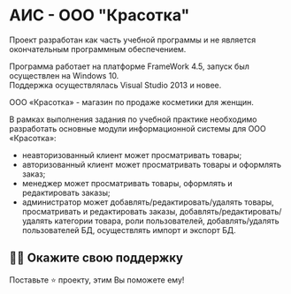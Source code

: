 # АИС - ООО "Красотка"
Проект разработан как часть учебной программы и не является окончательным программным обеспечением.

Программа работает на платформе FrameWork 4.5, запуск был осуществлен на Windows 10.<br>
Поддержка осуществлялась Visual Studio 2013 и новее.

ООО «Красотка» - магазин по продаже косметики для женщин.

В рамках выполнения задания по учебной практике необходимо разработать основные модули информационной системы для ООО «Красотка»:
- неавторизованный клиент может просматривать товары;
- авторизованный клиент может просматривать товары и оформлять заказ;
- менеджер может просматривать товары, оформлять и редактировать заказы;
- администратор может добавлять/редактировать/удалять товары, просматривать и редактировать заказы, 
добавлять/редактировать/удалять категории товара, роли пользователей, добавлять/удалять пользователей БД, осуществлять импорт и экспорт БД.


## :man_astronaut: Окажите свою поддержку

Поставьте ⭐️ проекту, этим Вы поможете ему!
